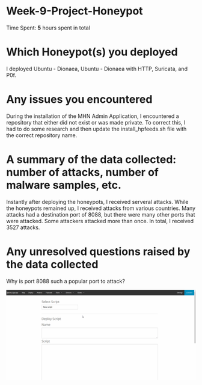 # Week-9-Project-Honeypot
Time Spent: **5** hours spent in total

# Which Honeypot(s) you deployed
I deployed Ubuntu - Dionaea, Ubuntu - Dionaea with HTTP, Suricata, and P0f.

# Any issues you encountered
During the installation of the MHN Admin Application, I encountered a repository that either did not exist or was made private. To correct this, I had to do some research and then update the install_hpfeeds.sh file with the correct repository name. 

# A summary of the data collected: number of attacks, number of malware samples, etc.
Instantly after deploying the honeypots, I received serveral attacks. While the honeypots remained up, I received attacks from various countries. Many attacks had a destination port of 8088, but there were many other ports that were attacked. Some attackers attacked more than once. In total, I received 3527 attacks.

# Any unresolved questions raised by the data collected
Why is port 8088 such a popular port to attack?

![](honeypot.gif)
